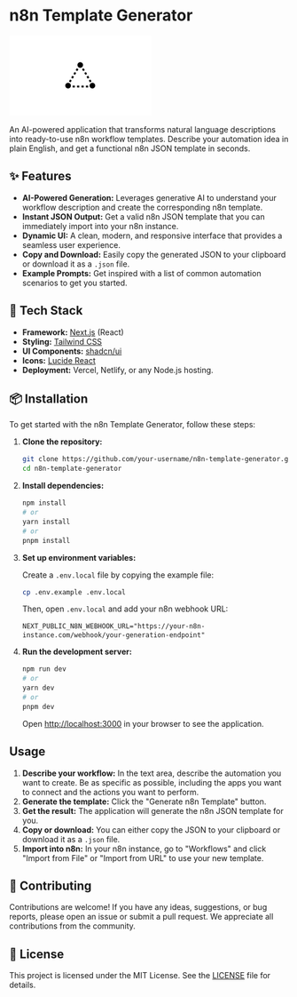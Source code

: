 
# n8n Template Generator

![n8n Template Generator Hero](public/placeholder-logo.png)

An AI-powered application that transforms natural language descriptions into ready-to-use n8n workflow templates. Describe your automation idea in plain English, and get a functional n8n JSON template in seconds.

## ✨ Features

- **AI-Powered Generation:** Leverages generative AI to understand your workflow description and create the corresponding n8n template.
- **Instant JSON Output:** Get a valid n8n JSON template that you can immediately import into your n8n instance.
- **Dynamic UI:** A clean, modern, and responsive interface that provides a seamless user experience.
- **Copy and Download:** Easily copy the generated JSON to your clipboard or download it as a `.json` file.
- **Example Prompts:** Get inspired with a list of common automation scenarios to get you started.

## 🚀 Tech Stack

- **Framework:** [Next.js](https://nextjs.org/) (React)
- **Styling:** [Tailwind CSS](https://tailwindcss.com/)
- **UI Components:** [shadcn/ui](https://ui.shadcn.com/)
- **Icons:** [Lucide React](https://lucide.dev/)
- **Deployment:** Vercel, Netlify, or any Node.js hosting.

## 📦 Installation

To get started with the n8n Template Generator, follow these steps:

1.  **Clone the repository:**

    ```bash
    git clone https://github.com/your-username/n8n-template-generator.git
    cd n8n-template-generator
    ```

2.  **Install dependencies:**

    ```bash
    npm install
    # or
    yarn install
    # or
    pnpm install
    ```

3.  **Set up environment variables:**

    Create a `.env.local` file by copying the example file:

    ```bash
    cp .env.example .env.local
    ```

    Then, open `.env.local` and add your n8n webhook URL:

    ```env
    NEXT_PUBLIC_N8N_WEBHOOK_URL="https://your-n8n-instance.com/webhook/your-generation-endpoint"
    ```

4.  **Run the development server:**

    ```bash
    npm run dev
    # or
    yarn dev
    # or
    pnpm dev
    ```

    Open [http://localhost:3000](http://localhost:3000) in your browser to see the application.

## Usage

1.  **Describe your workflow:** In the text area, describe the automation you want to create. Be as specific as possible, including the apps you want to connect and the actions you want to perform.
2.  **Generate the template:** Click the "Generate n8n Template" button.
3.  **Get the result:** The application will generate the n8n JSON template for you.
4.  **Copy or download:** You can either copy the JSON to your clipboard or download it as a `.json` file.
5.  **Import into n8n:** In your n8n instance, go to "Workflows" and click "Import from File" or "Import from URL" to use your new template.

## 🤝 Contributing

Contributions are welcome! If you have any ideas, suggestions, or bug reports, please open an issue or submit a pull request. We appreciate all contributions from the community.

## 📄 License

This project is licensed under the MIT License. See the [LICENSE](LICENSE) file for details.
